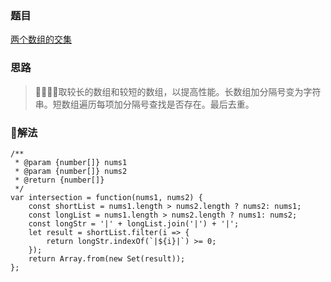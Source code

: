 ### 题目

[两个数组的交集](https://leetcode-cn.com/problems/intersection-of-two-arrays/description/)

### 思路

> 取较长的数组和较短的数组，以提高性能。长数组加分隔号变为字符串。短数组遍历每项加分隔号查找是否存在。最后去重。

### 解法

```
/**
 * @param {number[]} nums1
 * @param {number[]} nums2
 * @return {number[]}
 */
var intersection = function(nums1, nums2) {
    const shortList = nums1.length > nums2.length ? nums2: nums1;
    const longList = nums1.length > nums2.length ? nums1: nums2;
    const longStr = '|' + longList.join('|') + '|';
    let result = shortList.filter(i => {
        return longStr.indexOf(`|${i}|`) >= 0;
    });
    return Array.from(new Set(result));
};
```
